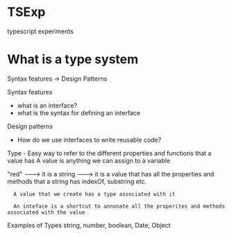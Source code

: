 # TSExp

typescript experiments

# What is a type system

Syntax features -> Design Patterns

Syntax features

- what is an interface?
- what is the syntax for defining an interface

Design patterns

- How do we use interfaces to write reusable code?

Type - Easy way to refer to the different properties and functions that a value has
A value is anything we can assign to a variable

"red" ---> it is a string
---> it is a value that has all the properties and methods that a string has indexOf, substring etc.

      A value that we create has a type associated with it

      An inteface is a shortcut to annonate all the properites and methods associated with the value

Examples of Types
string, number, boolean, Date, Object
